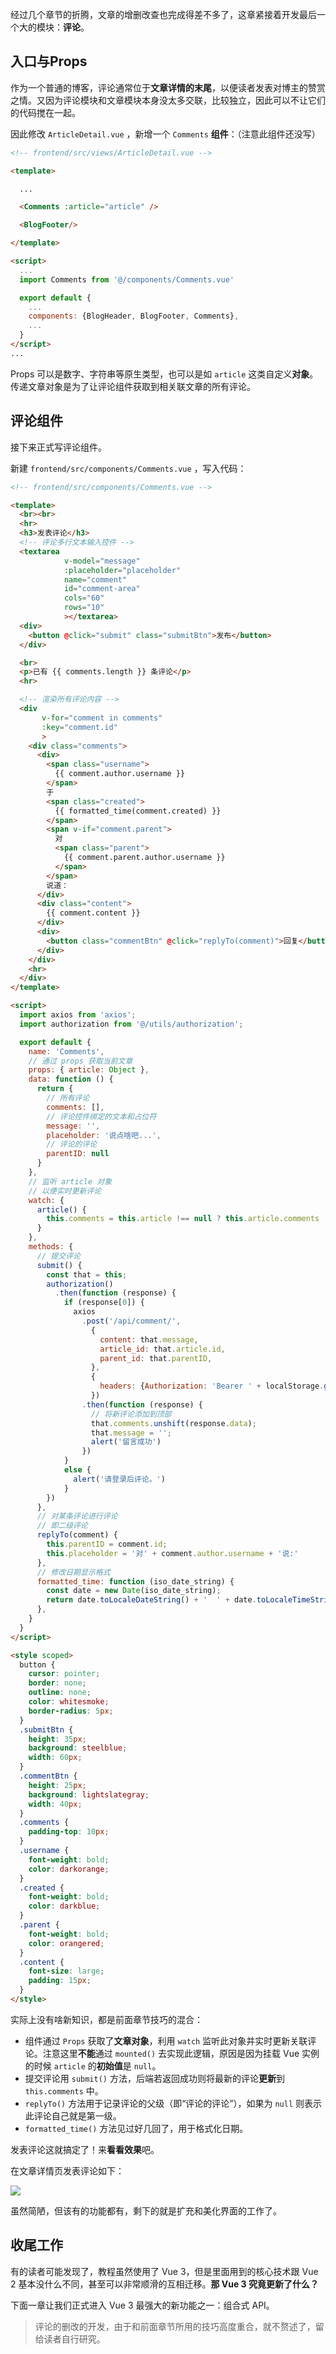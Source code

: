 经过几个章节的折腾，文章的增删改查也完成得差不多了，这章紧接着开发最后一个大的模块：**评论**。

## 入口与Props

作为一个普通的博客，评论通常位于**文章详情的末尾**，以便读者发表对博主的赞赏之情。又因为评论模块和文章模块本身没太多交联，比较独立，因此可以不让它们的代码搅在一起。

因此修改 `ArticleDetail.vue` ，新增一个 `Comments` **组件**：（注意此组件还没写）

```html
<!-- frontend/src/views/ArticleDetail.vue -->

<template>

  ...

  <Comments :article="article" />

  <BlogFooter/>

</template>

<script>
  ...
  import Comments from '@/components/Comments.vue'

  export default {
    ...
    components: {BlogHeader, BlogFooter, Comments},
    ...
  }
</script>
...
```

Props 可以是数字、字符串等原生类型，也可以是如 `article` 这类自定义**对象**。传递文章对象是为了让评论组件获取到相关联文章的所有评论。

## 评论组件

接下来正式写评论组件。

新建 `frontend/src/components/Comments.vue` ，写入代码：

```html
<!-- frontend/src/components/Comments.vue -->

<template>
  <br><br>
  <hr>
  <h3>发表评论</h3>
  <!-- 评论多行文本输入控件 -->
  <textarea
            v-model="message"
            :placeholder="placeholder"
            name="comment"
            id="comment-area"
            cols="60"
            rows="10"
            ></textarea>
  <div>
    <button @click="submit" class="submitBtn">发布</button>
  </div>

  <br>
  <p>已有 {{ comments.length }} 条评论</p>
  <hr>

  <!-- 渲染所有评论内容 -->
  <div
       v-for="comment in comments"
       :key="comment.id"
       >
    <div class="comments">
      <div>
        <span class="username">
          {{ comment.author.username }}
        </span>
        于
        <span class="created">
          {{ formatted_time(comment.created) }}
        </span>
        <span v-if="comment.parent">
          对
          <span class="parent">
            {{ comment.parent.author.username }}
          </span>
        </span>
        说道：
      </div>
      <div class="content">
        {{ comment.content }}
      </div>
      <div>
        <button class="commentBtn" @click="replyTo(comment)">回复</button>
      </div>
    </div>
    <hr>
  </div>
</template>

<script>
  import axios from 'axios';
  import authorization from '@/utils/authorization';

  export default {
    name: 'Comments',
    // 通过 props 获取当前文章
    props: { article: Object },
    data: function () {
      return {
        // 所有评论
        comments: [],
        // 评论控件绑定的文本和占位符
        message: '',
        placeholder: '说点啥吧...',
        // 评论的评论
        parentID: null
      }
    },
    // 监听 article 对象
    // 以便实时更新评论
    watch: {
      article() {
        this.comments = this.article !== null ? this.article.comments : []
      }
    },
    methods: {
      // 提交评论
      submit() {
        const that = this;
        authorization()
          .then(function (response) {
            if (response[0]) {
              axios
                .post('/api/comment/',
                  {
                    content: that.message,
                    article_id: that.article.id,
                    parent_id: that.parentID,
                  },
                  {
                    headers: {Authorization: 'Bearer ' + localStorage.getItem('access.myblog')}
                  })
                .then(function (response) {
                  // 将新评论添加到顶部
                  that.comments.unshift(response.data);
                  that.message = '';
                  alert('留言成功')
                })
            }
            else {
              alert('请登录后评论。')
            }
        })
      },
      // 对某条评论进行评论
      // 即二级评论
      replyTo(comment) {
        this.parentID = comment.id;
        this.placeholder = '对' + comment.author.username + '说:'
      },
      // 修改日期显示格式
      formatted_time: function (iso_date_string) {
        const date = new Date(iso_date_string);
        return date.toLocaleDateString() + '  ' + date.toLocaleTimeString()
      },
    }
  }
</script>

<style scoped>
  button {
    cursor: pointer;
    border: none;
    outline: none;
    color: whitesmoke;
    border-radius: 5px;
  }
  .submitBtn {
    height: 35px;
    background: steelblue;
    width: 60px;
  }
  .commentBtn {
    height: 25px;
    background: lightslategray;
    width: 40px;
  }
  .comments {
    padding-top: 10px;
  }
  .username {
    font-weight: bold;
    color: darkorange;
  }
  .created {
    font-weight: bold;
    color: darkblue;
  }
  .parent {
    font-weight: bold;
    color: orangered;
  }
  .content {
    font-size: large;
    padding: 15px;
  }
</style>
```

实际上没有啥新知识，都是前面章节技巧的混合：

- 组件通过 `Props` 获取了**文章对象**，利用 `watch` 监听此对象并实时更新关联评论。注意这里**不能**通过 `mounted()` 去实现此逻辑，原因是因为挂载 Vue 实例的时候 `article` 的**初始值**是 `null`。
- 提交评论用 `submit()` 方法，后端若返回成功则将最新的评论**更新**到 `this.comments` 中。
- `replyTo()` 方法用于记录评论的父级（即“评论的评论”），如果为 `null` 则表示此评论自己就是第一级。
- `formatted_time()` 方法见过好几回了，用于格式化日期。

发表评论这就搞定了！来**看看效果**吧。

在文章详情页发表评论如下：

![](https://blog.dusaiphoto.com/drf-p310-1.png)

虽然简陋，但该有的功能都有，剩下的就是扩充和美化界面的工作了。

## 收尾工作

有的读者可能发现了，教程虽然使用了 Vue 3，但是里面用到的核心技术跟 Vue 2 基本没什么不同，甚至可以非常顺滑的互相迁移。**那 Vue 3 究竟更新了什么？**

下面一章让我们正式进入 Vue 3 最强大的新功能之一：组合式 API。

> 评论的删改的开发，由于和前面章节所用的技巧高度重合，就不赘述了，留给读者自行研究。